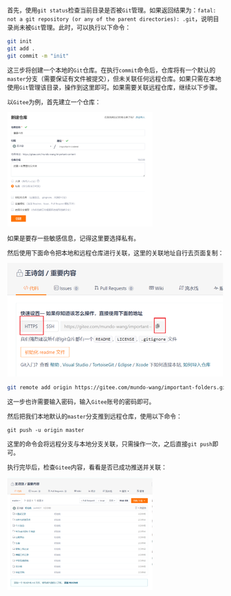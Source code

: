 首先，使用`git status`检查当前目录是否被`Git`管理。如果返回结果为：`fatal: not a git repository (or any of the parent directories): .git`，说明目录尚未被`Git`管理。此时，可以执行以下命令：

```sh
git init
git add .
git commit -m "init"
```

这三步将创建一个本地的`Git`仓库。在执行`commit`命令后，仓库将有一个默认的`master`分支（需要保证有文件被提交），但未关联任何远程仓库。如果只需在本地使用`Git`管理该目录，操作到这里即可。如果需要关联远程仓库，继续以下步骤。

以`Gitee`为例，首先建立一个仓库：

<img src="image/image-20231127235712010.png" alt="image-20231127235712010" style="zoom: 33%;" />

如果是要存一些敏感信息，记得这里要选择私有。

然后使用下面命令把本地和远程仓库进行关联，这里的关联地址自行去页面复制：

<img src="image/image-20231127235906807.png" alt="image-20231127235906807" style="zoom:50%;" />

```sh
git remote add origin https://gitee.com/mundo-wang/important-folders.git
```

这一步也许需要输入密码，输入`Gitee`账号的密码即可。

然后把我们本地默认的`master`分支推到远程仓库，使用以下命令：

```shell
git push -u origin master
```

这里的命令会将远程分支与本地分支关联，只需操作一次，之后直接`git push`即可。

执行完毕后，检查`Gitee`内容，看看是否已成功推送并关联：

<img src="image/image-20231128000337141.png" alt="image-20231128000337141" style="zoom: 33%;" />
